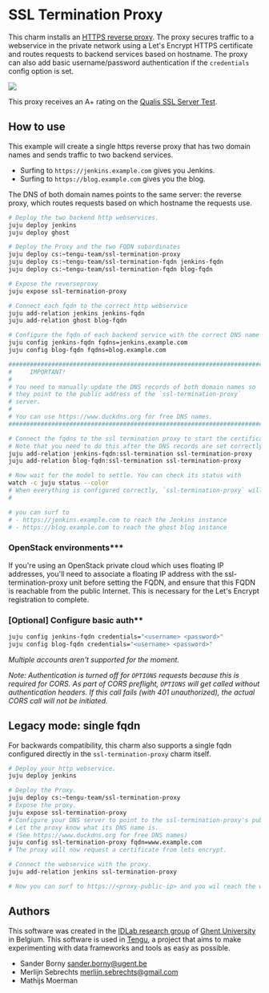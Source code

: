 
# SSL Termination Proxy

This charm installs an [HTTPS reverse proxy](https://en.wikipedia.org/wiki/TLS_termination_proxy). The proxy secures traffic to a webservice in the private network using a Let's Encrypt HTTPS certificate and routes requests to backend services based on hostname. The proxy can also add basic username/password authentication if the `credentials` config option is set.

<img src="https://raw.githubusercontent.com/tengu-team/layer-ssl-termination-proxy/master/docs/ssl-termination-proxy.png">

This proxy receives an A+ rating on the [Qualis SSL Server Test](https://www.ssllabs.com/ssltest/index.html).

## How to use

This example will create a single https reverse proxy that has two
domain names and sends traffic to two backend services.

- Surfing to `https://jenkins.example.com` gives you Jenkins.
- Surfing to `https://blog.example.com` gives you the blog.

The DNS of both domain names points to the same server: the reverse proxy,
which routes requests based on which hostname the requests use.

```bash
# Deploy the two backend http webservices.
juju deploy jenkins
juju deploy ghost

# Deploy the Proxy and the two FQDN subordinates
juju deploy cs:~tengu-team/ssl-termination-proxy
juju deploy cs:~tengu-team/ssl-termination-fqdn jenkins-fqdn
juju deploy cs:~tengu-team/ssl-termination-fqdn blog-fqdn

# Expose the reverseproxy
juju expose ssl-termination-proxy

# Connect each fqdn to the correct http webservice
juju add-relation jenkins jenkins-fqdn
juju add-relation ghost blog-fqdn

# Configure the fqdn of each backend service with the correct DNS name
juju config jenkins-fqdn fqdns=jenkins.example.com
juju config blog-fqdn fqdns=blog.example.com

#########################################################################
#     IMPORTANT!                                                        #
#                                                                       #
# You need to manually update the DNS records of both domain names so   #
# they point to the public address of the `ssl-termination-proxy`       #
# server.                                                               #
#                                                                       #
# You can use https://www.duckdns.org for free DNS names.               #
#########################################################################

# Connect the fqdns to the ssl termination proxy to start the certificate requests
# Note that you need to do this after the DNS records are set correctly.
juju add-relation jenkins-fqdn:ssl-termination ssl-termination-proxy
juju add-relation blog-fqdn:ssl-termination ssl-termination-proxy

# Now wait for the model to settle. You can check its status with
watch -c juju status --color
# When everything is configured correctly, `ssl-termination-proxy` will show the status
#

# you can surf to
# - https://jenkins.example.com to reach the Jenkins instance
# - https://blog.example.com to reach the ghost blog instance
```

### OpenStack environments***

If you're using an OpenStack private cloud which uses floating IP addresses, you'll need to associate a floating IP address with the ssl-termination-proxy unit before setting the FQDN, and ensure that this FQDN is reachable from the public Internet. This is necessary for the Let's Encrypt registration to complete.

### [Optional] Configure basic auth**

```bash
juju config jenkins-fqdn credentials="<username> <password>"
juju config blog-fqdn credentials="<username> <password>"
```

*Multiple accounts aren't supported for the moment.*

*Note: Authentication is turned off for `OPTIONS` requests because this is required for CORS. As part of CORS preflight, `OPTIONS` will get called without authentication headers. If this call fails (with 401 unauthorized), the actual CORS call will not be initiated.*

## Legacy mode: single fqdn

For backwards compatibility, this charm also supports a single fqdn configured directly in the `ssl-termination-proxy` charm itself.

```bash
# Deploy your http webservice.
juju deploy jenkins

# Deploy the Proxy.
juju deploy cs:~tengu-team/ssl-termination-proxy
# Expose the proxy.
juju expose ssl-termination-proxy
# Configure your DNS server to point to the ssl-termination-proxy's public ip.
# Let the proxy know what its DNS name is.
# (See https://www.duckdns.org for free DNS names)
juju config ssl-termination-proxy fqdn=www.example.com
# The proxy will now request a certificate from lets encrypt.

# Connect the webservice with the proxy.
juju add-relation jenkins ssl-termination-proxy

# Now you can surf to https://<proxy-public-ip> and you wil reach the webservice.
```

## Authors

This software was created in the [IDLab research group](https://www.ugent.be/ea/idlab) of [Ghent University](https://www.ugent.be) in Belgium. This software is used in [Tengu](https://tengu.io), a project that aims to make experimenting with data frameworks and tools as easy as possible.

- Sander Borny <sander.borny@ugent.be>
- Merlijn Sebrechts <merlijn.sebrechts@gmail.com>
- Mathijs Moerman
